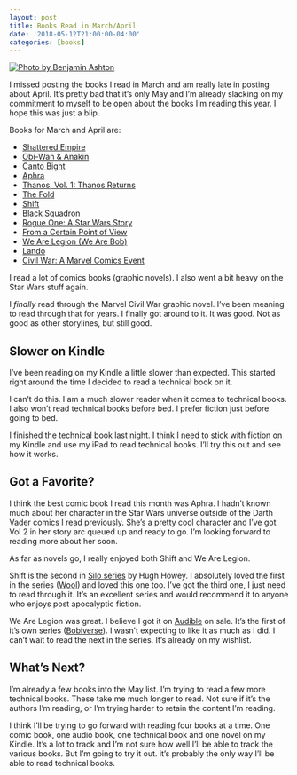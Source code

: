 ```yaml
---
layout: post
title: Books Read in March/April
date: '2018-05-12T21:00:00-04:00'
categories: [books]
---
```

[![Photo by Benjamin Ashton](https://images.unsplash.com/photo-1514513452089-17f8a9771ee8?ixlib=rb-0.3.5&ixid=eyJhcHBfaWQiOjEyMDd9&s=b78b2a697c30bad401f96d55805f87e3&auto=format&fit=crop&w=2251&q=80 "Photo by Benjamin Ashton")](https://unsplash.com/photos/1mwPOXb_pB8)

I missed posting the books I read in March and am really late in posting about April. It’s pretty bad that it’s only May and I’m already slacking on my commitment to myself to be open about the books I’m reading this year. I hope this was just a blip. 

Books for March and April are:
- [Shattered Empire](https://www.goodreads.com/book/show/25113095-shattered-empire)
- [Obi-Wan & Anakin](https://www.goodreads.com/book/show/28016727-obi-wan-anakin)
- [Canto Bight](https://www.goodreads.com/book/show/35798468-canto-bight)
- [Aphra](https://www.goodreads.com/book/show/32941139-aphra)
- [Thanos, Vol. 1: Thanos Returns](https://www.goodreads.com/book/show/32498368-thanos-vol-1)
- [The Fold](https://www.goodreads.com/book/show/23164927-the-fold)
- [Shift](https://www.goodreads.com/book/show/17306293-shift)
- [Black Squadron](https://www.goodreads.com/book/show/29775742-black-squadron)
- [Rogue One: A Star Wars Story](https://www.goodreads.com/book/show/34848928-rogue-one)
- [From a Certain Point of View](https://www.goodreads.com/book/show/34817927-from-a-certain-point-of-view)
- [We Are Legion (We Are Bob)](https://www.goodreads.com/book/show/32109569-we-are-legion-we-are-bob)
- [Lando](https://www.goodreads.com/book/show/25861681-lando)
- [Civil War: A Marvel Comics Event](https://www.goodreads.com/book/show/91714.Civil_War)

I read a lot of comics books (graphic novels). I also went a bit heavy on the Star Wars stuff again. 

I _finally_ read through the Marvel Civil War graphic novel. I’ve been meaning to read through that for years. I finally got around to it. It was good. Not as good as other storylines, but still good. 

## Slower on Kindle
I’ve been reading on my Kindle a little slower than expected. This  started right around the time I decided to read a technical book on it.

I can’t do this. I am a much slower reader when it comes to technical books. I also won’t read technical books before bed. I prefer fiction just before going to bed. 

I finished the technical book last night. I think I need to stick with fiction on my Kindle and use my iPad to read technical books. I’ll try this out and see how it works.  

## Got a Favorite?
I think the best comic book I read this month was Aphra. I hadn’t known much about her character in the Star Wars universe outside of the Darth Vader comics I read previously. She’s a pretty cool character and I’ve got Vol 2 in her story arc queued up and ready to go. I’m looking forward to reading more about her soon. 

As far as novels go, I really enjoyed both Shift and We Are Legion. 

Shift is the second in [Silo series](https://en.wikipedia.org/wiki/Silo_(series)) by Hugh Howey. I absolutely loved the first in the series ([Wool](https://www.goodreads.com/book/show/13453029-wool-omnibus)) and loved this one too. I’ve got the third one, I just need to read through it. It’s an excellent series and would recommend it to anyone who enjoys post apocalyptic fiction. 

We Are Legion was great. I believe I got it on [Audible](https://www.audible.com) on sale. It’s the first of it’s own series ([Bobiverse](http://bobiverse.wikia.com/wiki/We_Are_Legion_(We_Are_Bob)_Wiki)). I wasn’t expecting to like it as much as I did. I can’t wait to read the next in the series. It’s already on my wishlist. 

## What’s Next? 
I’m already a few books into the May list. I’m trying to read a few more technical books. These take me much longer to read. Not sure if it’s the authors I’m reading, or I’m trying harder to retain the content I’m reading. 

I think I’ll be trying to go forward with reading four books at a time. One comic book, one audio book, one technical book and one novel on my Kindle. It’s a lot to track and I’m not sure how well I’ll be able to track the various books. But I’m going to try it out. it’s probably the only way I’ll be able to read technical books.